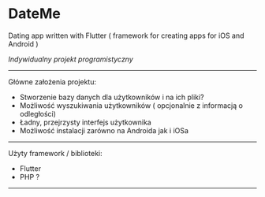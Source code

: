 # DateMe
Dating app written with Flutter ( framework for creating apps for iOS and Android )

_Indywidualny projekt programistyczny_

---

Główne założenia projektu:
* Stworzenie bazy danych dla użytkowników i na ich pliki?
* Możliwość wyszukiwania użytkowników ( opcjonalnie z informacją o odległości)
* Ładny, przejrzysty interfejs użytkownika
* Możliwość instalacji zarówno na Androida jak i iOSa

---

Użyty framework / biblioteki:
* Flutter
* PHP ? 
---
